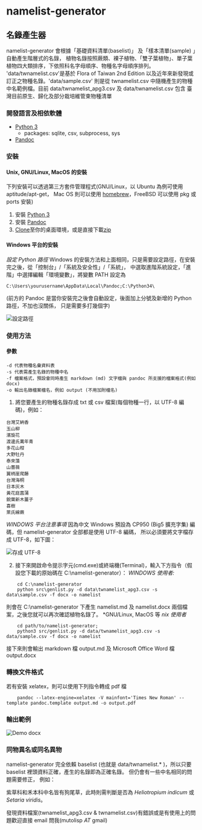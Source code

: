 namelist-generator
==================

## 名錄產生器

namelist-generator 會根據「基礎資料清單(baselist)」 及「樣本清單(sample) 」自動產生階層式的名錄，
植物名錄按照蕨類、裸子植物、「雙子葉植物」、單子葉植物四大類排序，下依照科名字母順序、物種名字母順序排列。
'data/twnamelist.csv'是基於 Flora of Taiwan 2nd Edition 以及近年來新發現或訂正之物種名錄。'data/sample.csv'
則是從 twnamelist.csv 中隨機產生的物種中名範例檔。目前 data/twnamelist_apg3.csv 及 data/twnamelist.csv 包含
臺灣目前原生、歸化及部分栽培維管束物種清單

### 開發語言及相依軟體

* [Python 3](https://www.python.org)
    + packages: sqlite, csv, subprocess, sys 
* [Pandoc](http://johnmacfarlane.net/pandoc/)


### 安裝

#### Unix, GNU/Linux, MacOS 的安裝

下列安裝可以透過第三方套件管理程式(GNU/Linux，以 Ubuntu 為例可使用 aptitude/apt-get，
Mac OS 則可以使用 [homebrew](http://brew.sh)，FreeBSD 可以使用 pkg 或 ports 安裝)

1. 安裝 [Python 3](https://www.python.org)
2. 安裝 [Pandoc](http://johnmacfarlane.net/pandoc/)
3. [Clone](https://github.com/mutolisp/namelist-generator.git)至你的桌面環境，或是直接下載[zip](https://github.com/mutolisp/namelist-generator/archive/master.zip)

#### Windows 平台的安裝

*設定 Python 路徑*
Windows 的安裝方法和上面相同，只是需要設定路徑，在安裝完之後，從「控制台」/「系統及安全性」/「系統」，
中選取進階系統設定，「進階」中選擇編輯「環境變數」，將變數 PATH 設定為
```
C:\Users\yourusername\AppData\Local\Pandoc;C:\Python34\
```
(前方的 Pandoc 是當你安裝完之後會自動設定，後面加上分號及新增的 Python 路徑，不加也沒關係，
只是需要多打幾個字)

![設定路徑](https://raw.github.com/mutolisp/namelist-generator/master/docs/setpath.png)


### 使用方法

#### 參數
```
-d 代表物種名彙資料表
-s 代表需產生名錄的物種中名
-f 檔案格式，預設會同時產生 markdown (md) 文字檔與 pandoc 所支援的檔案格式(例如 docx)
-o 輸出名錄檔案檔名，例如 output (不用加附檔名)
```

1. 將您要產生的物種名錄存成 txt 或 csv 檔案(每個物種一行，以 UTF-8 編碼)，例如：

```
台灣艾納香
玉山柳
濱旋花
渡邊氏萬年青
多花山柑
大野牡丹
泰來藻
山薔薇
翼柄崖爬藤
台灣海桐
日本灰木
黃花庭菖蒲
銳葉新木薑子
喜樹
萊氏線蕨
```
*WINDOWS 平台注意事項*
因為中文 Windows 預設為 CP950 (Big5 擴充字集) 編碼，但 namelist-generator 全部都是使用 UTF-8 編碼，
所以必須要將文字檔存成 UTF-8，如下圖：

![存成 UTF-8](https://raw.github.com/mutolisp/namelist-generator/master/docs/save_namelist.png)

2. 接下來開啟命令提示字元(cmd.exe)或終端機(Terminal)，輸入下方指令（假設您下載的原始碼在 C:\namelist-generator）：
*WINDOWS 使用者:*

```
    cd C:\namelist-generator
    python src\genlist.py -d data\twnamelist_apg3.csv -s data\sample.csv -f docx -o namelist
```

則會在 C:\namelist-generator 下產生 namelist.md 及 namelist.docx 兩個檔案，之後您就可以再次確認植物名錄了。
*GNU/Linux, MacOS 等 *nix 使用者*
```    
    cd path/to/namelist-generator;
    python3 src/genlist.py -d data/twnamelist_apg3.csv -s data/sample.csv -f docx -o namelist
```
接下來則會輸出 markdown 檔 output.md  及 Microsoft Office Word 檔 output.docx 


### 轉換文件格式

若有安裝 xelatex，則可以使用下列指令轉成 pdf 檔
```
    pandoc --latex-engine=xelatex -V mainfont='Times New Roman' --template pandoc.template output.md -o output.pdf
```

### 輸出範例

![Demo docx](https://github.com/mutolisp/namelist-generator/blob/master/demo/demo_docx.png)

### 同物異名或同名異物
namelist-generator 完全依賴 baselist (也就是 data/twnamelist.* )，所以只要 baselist 裡頭資料正確，產生的名錄即為正確名錄。
但仍會有一些中名相同的問題需要修正，
例如：

紫草科和禾本科中名皆有狗尾草，此時則需判斷是否為 _Heliotropium indicum_ 或 _Setaria viridis_。

發現資料檔案(twnamelist_apg3.csv & twnamelist.csv)有錯誤或是有使用上的問題歡迎直接 email 問我(mutolisp _AT_ gmail)
